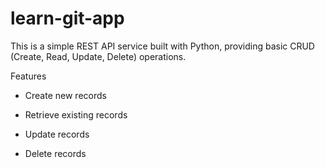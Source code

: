 # learn-git-app

This is a simple REST API service built with Python, providing basic CRUD (Create, Read, Update, Delete) operations.

Features

  * Create new records

  * Retrieve existing records

  * Update records

  * Delete records

